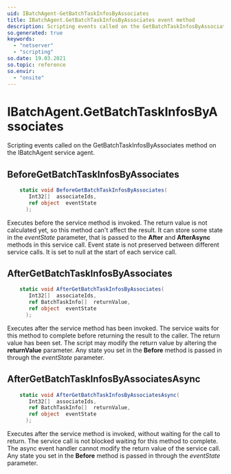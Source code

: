 ```yaml
---
uid: IBatchAgent-GetBatchTaskInfosByAssociates
title: IBatchAgent.GetBatchTaskInfosByAssociates event method
description: Scripting events called on the GetBatchTaskInfosByAssociates method on the IBatchAgent service agent.
so.generated: true
keywords:
  - "netserver"
  - "scripting"
so.date: 19.03.2021
so.topic: reference
so.envir:
  - "onsite"
---
```

# IBatchAgent.GetBatchTaskInfosByAssociates

Scripting events called on the <see cref='M:SuperOffice.CRM.Services.IBatchAgent.GetBatchTaskInfosByAssociates'>GetBatchTaskInfosByAssociates</see> method on the <see cref='IBatchAgent'>IBatchAgent</see>  service agent.

## BeforeGetBatchTaskInfosByAssociates
```cs
    static void BeforeGetBatchTaskInfosByAssociates(
       Int32[]  associateIds,
       ref object  eventState
      );
```
Executes before the service method is invoked.
The return value is not calculated yet, so this method can't affect the result.
It can store some state in the *eventState* parameter, that is passed to the **After** and **AfterAsync** methods in this service call.
Event state is not preserved between different service calls. It is set to null at the start of each service call.
## AfterGetBatchTaskInfosByAssociates
```cs
    static void AfterGetBatchTaskInfosByAssociates(
       Int32[]  associateIds,
       ref BatchTaskInfo[]  returnValue,
       ref object  eventState
      );
```
Executes after the service method has been invoked. The service waits for this method to complete before returning the result to the caller.
The return value has been set. The script may modify the return value by altering the **returnValue** parameter.
Any state you set in the **Before** method is passed in through the *eventState* parameter.
## AfterGetBatchTaskInfosByAssociatesAsync
```cs
    static void AfterGetBatchTaskInfosByAssociatesAsync(
       Int32[]  associateIds,
       ref BatchTaskInfo[]  returnValue,
       ref object  eventState
      );
```
Executes after the service method is invoked, without waiting for the call to return.
The service call is not blocked waiting for this method to complete.
The async event handler cannot modify the return value of the service call.
Any state you set in the **Before** method is passed in through the *eventState* parameter.

